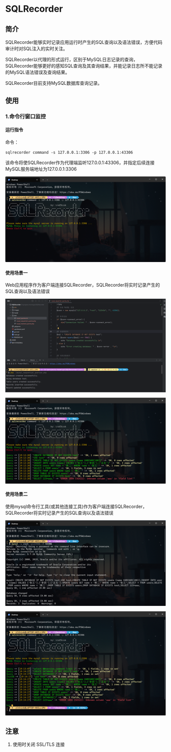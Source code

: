 # SQLRecorder

## 简介

SQLRecorder能够实时记录应用运行时产生的SQL查询以及语法错误，方便代码审计时对SQL注入的实时关注。

SQLRecorder以代理的形式运行，区别于MySQL日志记录的查询，SQLRecorder能够更好的感知SQL查询及其查询结果，并能记录日志所不能记录的MySQL语法错误及查询结果。

SQLRecorder目前支持MySQL数据库查询记录。

## 使用

### 1.命令行窗口监控

#### 运行指令

命令：

```
sqlrecorder command -s 127.0.0.1:3306 -p 127.0.0.1:43306
```

该命令将使SQLRecorder作为代理端监听127.0.0.1:43306，并指定后续连接MySQL服务端地址为127.0.0.1:3306

![image-20250218192122934](./images/image-20250218192122934.png)

#### 使用场景一

Web应用程序作为客户端连接SQLRecorder，SQLRecorder将实时记录产生的SQL查询以及语法错误

![image-20250218143240663](./images/image-20250218143240663.png)

![image-20250218191241049](./images/image-20250218191241049.png)

#### 使用场景二

使用mysql命令行工具(或其他连接工具)作为客户端连接SQLRecorder，SQLRecorder将实时记录产生的SQL查询以及语法错误

![image-20250218143051353](./images/image-20250218143051353.png)

![image-20250218191517583](./images/image-20250218191517583.png)

## 注意

1. 使用时关闭 SSL/TLS 连接



